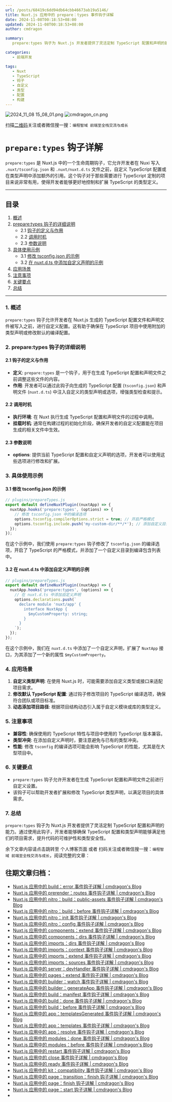 ```yaml
---
url: /posts/68419c6dd94db64cbb46673ab19a5146/
title: Nuxt.js 应用中的 prepare：types 事件钩子详解
date: 2024-11-08T00:18:53+08:00
updated: 2024-11-08T00:18:53+08:00
author: cmdragon

summary:
   prepare:types 钩子为 Nuxt.js 开发者提供了灵活定制 TypeScript 配置和声明的能力。通过使用此钩子，开发者能够确保 TypeScript 配置和类型声明能够满足他们的项目需求，提升代码的可维护性和类型安全性。

categories:
   - 前端开发

tags:
   - Nuxt
   - TypeScript
   - 钩子
   - 自定义
   - 类型
   - 配置
   - 构建
---
```


<img src="https://static.cmdragon.cn/blog/images/2024_11_08 15_08_01.png@blog" title="2024_11_08 15_08_01.png" alt="2024_11_08 15_08_01.png"/>

<img src="https://api2.cmdragon.cn/upload/cmder/20250304_012821924.jpg" title="cmdragon_cn.png" alt="cmdragon_cn.png"/>


扫描[二维码](https://api2.cmdragon.cn/upload/cmder/20250304_012821924.jpg)关注或者微信搜一搜：`编程智域 前端至全栈交流与成长`

# `prepare:types` 钩子详解

`prepare:types` 是 Nuxt.js 中的一个生命周期钩子，它允许开发者在 Nuxi 写入 `.nuxt/tsconfig.json` 和 `.nuxt/nuxt.d.ts` 文件之前，自定义 TypeScript 配置或在类型声明中添加额外的引用。这个钩子对于那些需要进行 TypeScript 定制的项目来说非常有用，使得开发者能够更好地控制和扩展 TypeScript 的类型定义。

---

## 目录

1. [概述](#1-概述)
2. [prepare:types 钩子的详细说明](#2-preparatypes-钩子的详细说明)
   - 2.1 [钩子的定义与作用](#21-钩子的定义与作用)
   - 2.2 [调用时机](#22-调用时机)
   - 2.3 [参数说明](#23-参数说明)
3. [具体使用示例](#3-具体使用示例)
   - 3.1 [修改 tsconfig.json 的示例](#31-修改-tsconfigjson-的示例)
   - 3.2 [在 nuxt.d.ts 中添加自定义声明的示例](#32-在-nuxtdts-中添加自定义声明的示例)
4. [应用场景](#4-应用场景)
5. [注意事项](#5-注意事项)
6. [关键要点](#6-关键要点)
7. [总结](#7-总结)

---

### 1. 概述

`prepare:types` 钩子允许开发者在 Nuxt.js 生成的 TypeScript 配置文件和声明文件被写入之前，进行自定义配置。这有助于确保在 TypeScript 项目中使用附加的类型声明或修改默认的编译配置。

### 2. prepare:types 钩子的详细说明

#### 2.1 钩子的定义与作用

- **定义**: `prepare:types` 是一个钩子，用于在生成 TypeScript 配置和声明文件之前调整这些文件的内容。
- **作用**: 开发者可以通过此钩子向生成的 TypeScript 配置 (`tsconfig.json`) 和声明文件 (`nuxt.d.ts`) 中注入自定义的类型声明或选项，增强类型检查和提示。

#### 2.2 调用时机

- **执行环境**: 在 Nuxt 执行生成 TypeScript 配置和声明文件的过程中调用。
- **挂载时机**: 通常在构建过程的初始化阶段，确保开发者的自定义配置能在项目生成的相关文件中生效。

#### 2.3 参数说明

- **options**: 提供当前 TypeScript 配置和自定义声明的选项，开发者可以使用这些选项进行修改和扩展。

### 3. 具体使用示例

#### 3.1 修改 tsconfig.json 的示例

```javascript
// plugins/prepareTypes.js
export default defineNuxtPlugin((nuxtApp) => {
  nuxtApp.hooks('prepare:types', (options) => {
    // 修改 tsconfig.json 中的编译选项
    options.tsconfig.compilerOptions.strict = true; // 开启严格模式
    options.tsconfig.include.push('my-custom-dir/**/*'); // 添加自定义目录
  });
});
```

在这个示例中，我们使用 `prepare:types` 钩子修改了 `tsconfig.json` 的编译选项，开启了 TypeScript 的严格模式，并添加了一个自定义目录到编译包含列表中。

#### 3.2 在 nuxt.d.ts 中添加自定义声明的示例

```javascript
// plugins/prepareTypes.js
export default defineNuxtPlugin((nuxtApp) => {
  nuxtApp.hooks('prepare:types', (options) => {
    // 在 nuxt.d.ts 中添加自定义声明
    options.declarations.push(`
      declare module 'nuxt/app' {
        interface NuxtApp {
          $myCustomProperty: string;
        }
      }
    `);
  });
});
```

在这个示例中，我们在 `nuxt.d.ts` 中添加了一个自定义声明，扩展了 `NuxtApp` 接口，为其添加了一个新的属性 `$myCustomProperty`。

### 4. 应用场景

1. **自定义类型声明**: 在使用 Nuxt.js 时，可能需要添加自定义类型或接口来适配项目需求。
2. **修改默认 TypeScript 配置**: 通过钩子修改项目的 TypeScript 编译选项，确保符合团队或项目标准。
3. **动态添加项目路径**: 根据项目结构动态引入属于自定义模块或库的类型定义。

### 5. 注意事项

- **兼容性**: 确保使用的 TypeScript 特性与项目中使用的 TypeScript 版本兼容。
- **类型冲突**: 在添加自定义声明时，要注意避免与已有的类型冲突。
- **性能**: 修改 `tsconfig` 的编译选项可能会影响 TypeScript 的性能，尤其是在大型项目中。

### 6. 关键要点

- `prepare:types` 钩子允许开发者在生成 TypeScript 配置和声明文件之前进行自定义设置。
- 该钩子可以帮助开发者扩展和修改 TypeScript 类型声明，以满足项目的具体需求。

### 7. 总结

`prepare:types` 钩子为 Nuxt.js 开发者提供了灵活定制 TypeScript 配置和声明的能力。通过使用此钩子，开发者能够确保 TypeScript 配置和类型声明能够满足他们的项目需求，提升代码的可维护性和类型安全性。

余下文章内容请点击跳转至 个人博客页面 或者 扫码关注或者微信搜一搜：`编程智域 前端至全栈交流与成长`，阅读完整的文章：

## 往期文章归档：

- [Nuxt.js 应用中的 build：error 事件钩子详解 | cmdragon's Blog](https://blog.cmdragon.cn/posts/6ea046edf756/)
- [Nuxt.js 应用中的 prerender：routes 事件钩子详解 | cmdragon's Blog](https://blog.cmdragon.cn/posts/925363b7ba91/)
- [Nuxt.js 应用中的 nitro：build：public-assets 事件钩子详解 | cmdragon's Blog](https://blog.cmdragon.cn/posts/e3ab63fec9ce/)
- [Nuxt.js 应用中的 nitro：build：before 事件钩子详解 | cmdragon's Blog](https://blog.cmdragon.cn/posts/1c70713c402c/)
- [Nuxt.js 应用中的 nitro：init 事件钩子详解 | cmdragon's Blog](https://blog.cmdragon.cn/posts/8122bb43e5c6/)
- [Nuxt.js 应用中的 nitro：config 事件钩子详解 | cmdragon's Blog](https://blog.cmdragon.cn/posts/61ef115005d4/)
- [Nuxt.js 应用中的 components：extend 事件钩子详解 | cmdragon's Blog](https://blog.cmdragon.cn/posts/f1df4f41c9a9/)
- [Nuxt.js 应用中的 components：dirs 事件钩子详解 | cmdragon's Blog](https://blog.cmdragon.cn/posts/0f896139298c/)
- [Nuxt.js 应用中的 imports：dirs 事件钩子详解 | cmdragon's Blog](https://blog.cmdragon.cn/posts/ddb970c3c508/)
- [Nuxt.js 应用中的 imports：context 事件钩子详解 | cmdragon's Blog](https://blog.cmdragon.cn/posts/95d21c3b16f6/)
- [Nuxt.js 应用中的 imports：extend 事件钩子详解 | cmdragon's Blog](https://blog.cmdragon.cn/posts/002d9daf4c46/)
- [Nuxt.js 应用中的 imports：sources 事件钩子详解 | cmdragon's Blog](https://blog.cmdragon.cn/posts/f4858dcadca1/)
- [Nuxt.js 应用中的 server：devHandler 事件钩子详解 | cmdragon's Blog](https://blog.cmdragon.cn/posts/801ed4ce0612/)
- [Nuxt.js 应用中的 pages：extend 事件钩子详解 | cmdragon's Blog](https://blog.cmdragon.cn/posts/83af28e7c789/)
- [Nuxt.js 应用中的 builder：watch 事件钩子详解 | cmdragon's Blog](https://blog.cmdragon.cn/posts/fa5b7db36d2d/)
- [Nuxt.js 应用中的 builder：generateApp 事件钩子详解 | cmdragon's Blog](https://blog.cmdragon.cn/posts/adc96aee3b3c/)
- [Nuxt.js 应用中的 build：manifest 事件钩子详解 | cmdragon's Blog](https://blog.cmdragon.cn/posts/523de9001247/)
- [Nuxt.js 应用中的 build：done 事件钩子详解 | cmdragon's Blog](https://blog.cmdragon.cn/posts/41dece9c782c/)
- [Nuxt.js 应用中的 build：before 事件钩子详解 | cmdragon's Blog](https://blog.cmdragon.cn/posts/eb2bd3bbfab8/)
- [Nuxt.js 应用中的 app：templatesGenerated 事件钩子详解 | cmdragon's Blog](https://blog.cmdragon.cn/posts/b76b5d553a8b/)
- [Nuxt.js 应用中的 app：templates 事件钩子详解 | cmdragon's Blog](https://blog.cmdragon.cn/posts/ace6c53275c4/)
- [Nuxt.js 应用中的 app：resolve 事件钩子详解 | cmdragon's Blog](https://blog.cmdragon.cn/posts/9ea12f07cc2a/)
- [Nuxt.js 应用中的 modules：done 事件钩子详解 | cmdragon's Blog](https://blog.cmdragon.cn/posts/397fbad66fab/)
- [Nuxt.js 应用中的 modules：before 事件钩子详解 | cmdragon's Blog](https://blog.cmdragon.cn/posts/5b5669bca701/)
- [Nuxt.js 应用中的 restart 事件钩子详解 | cmdragon's Blog](https://blog.cmdragon.cn/posts/25888bf37a0f/)
- [Nuxt.js 应用中的 close 事件钩子详解 | cmdragon's Blog](https://blog.cmdragon.cn/posts/ec1665a791a5/)
- [Nuxt.js 应用中的 ready 事件钩子详解 | cmdragon's Blog](https://blog.cmdragon.cn/posts/37d771762c8f/)
- [Nuxt.js 应用中的 kit：compatibility 事件钩子详解 | cmdragon's Blog](https://blog.cmdragon.cn/posts/52224e8e71ec/)
- [Nuxt.js 应用中的 page：transition：finish 钩子详解 | cmdragon's Blog](https://blog.cmdragon.cn/posts/80acaed2b809/)
- [Nuxt.js 应用中的 page：finish 钩子详解 | cmdragon's Blog](https://blog.cmdragon.cn/posts/2e422732f13a/)
- [Nuxt.js 应用中的 page：start 钩子详解 | cmdragon's Blog](https://blog.cmdragon.cn/posts/9876204f1a7b/)
-

